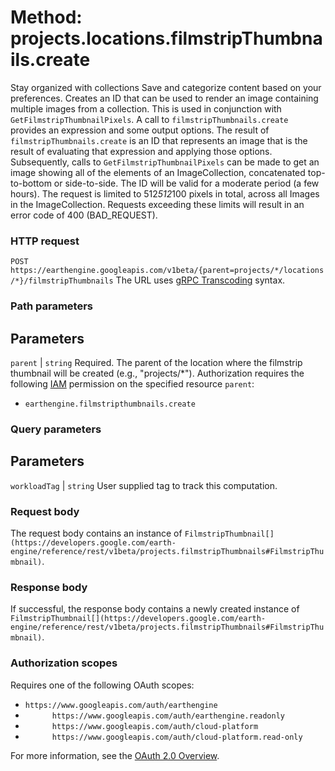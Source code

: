  
#  Method: projects.locations.filmstripThumbnails.create 
Stay organized with collections  Save and categorize content based on your preferences. 
Creates an ID that can be used to render an image containing multiple images from a collection.
This is used in conjunction with `GetFilmstripThumbnailPixels`. A call to `filmstripThumbnails.create` provides an expression and some output options. The result of `filmstripThumbnails.create` is an ID that represents an image that is the result of evaluating that expression and applying those options. Subsequently, calls to `GetFilmstripThumbnailPixels` can be made to get an image showing all of the elements of an ImageCollection, concatenated top-to-bottom or side-to-side. The ID will be valid for a moderate period (a few hours).
The request is limited to 512*512*100 pixels in total, across all Images in the ImageCollection. Requests exceeding these limits will result in an error code of 400 (BAD_REQUEST).
### HTTP request
`POST https://earthengine.googleapis.com/v1beta/{parent=projects/*/locations/*}/filmstripThumbnails`
The URL uses [gRPC Transcoding](https://google.aip.dev/127) syntax.
### Path parameters
Parameters  
---  
`parent` |  `string` Required. The parent of the location where the filmstrip thumbnail will be created (e.g., "projects/*"). Authorization requires the following [IAM](https://cloud.google.com/iam/docs/) permission on the specified resource `parent`:
  * `earthengine.filmstripthumbnails.create`

  
### Query parameters
Parameters  
---  
`workloadTag` |  `string` User supplied tag to track this computation.  
### Request body
The request body contains an instance of `FilmstripThumbnail[](https://developers.google.com/earth-engine/reference/rest/v1beta/projects.filmstripThumbnails#FilmstripThumbnail)`.
### Response body
If successful, the response body contains a newly created instance of `FilmstripThumbnail[](https://developers.google.com/earth-engine/reference/rest/v1beta/projects.filmstripThumbnails#FilmstripThumbnail)`.
### Authorization scopes
Requires one of the following OAuth scopes:
  * `https://www.googleapis.com/auth/earthengine`
  * `      https://www.googleapis.com/auth/earthengine.readonly`
  * `      https://www.googleapis.com/auth/cloud-platform`
  * `      https://www.googleapis.com/auth/cloud-platform.read-only`


For more information, see the [OAuth 2.0 Overview](https://developers.google.com/identity/protocols/OAuth2).
